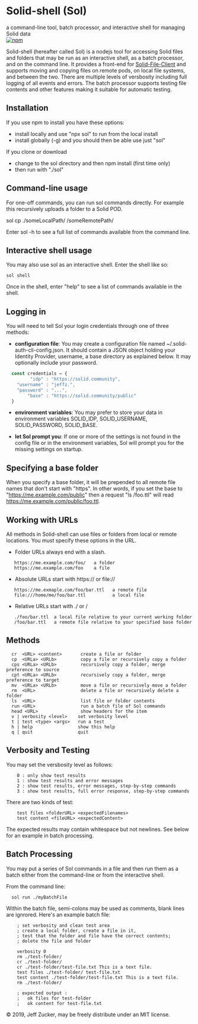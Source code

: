 # Solid-shell (Sol)

a command-line tool, batch processor, and interactive shell for managing Solid data
<br>
<a href="http://badge.fury.io/js/solid-shell">![npm](https://badge.fury.io/js/solid-shell.svg)</a>

Solid-shell (hereafter called Sol) is a nodejs tool for accessing Solid files and folders that may be run as an interactive shell, as a batch processor, and on the command line.  It provides a front-end for [Solid-File-Client](https://github.com/jeff-zucker/solid-file-client) and supports moving and copying files on remote pods, on local file systems, and between the two.  There are multiple levels of versbosity including full logging of all events and errors.  The batch processor supports testing file contents and other features making it suitable for automatic testing.

## Installation

If you use npm to install you have these options:

   * install locally and use "npx sol" to run from the local install
   * install globally (-g) and you should then be able  use just "sol"

If you clone or download

   * change to the sol directory and then npm install (first time only)
   * then run with "./sol"

## Command-line usage

For one-off commands, you can run sol commands directly. For example this
recursively uploads a folder to a Solid POD.

   sol cp ./someLocalPath/ /someRemotePath/

Enter sol -h to see a full list of commands available from the command line.

## Interactive shell usage

You may also use sol as an interactive shell.  Enter the shell like so:

    sol shell

Once in the shell, enter "help" to see a list of commands available in the shell.

## Logging in

You will need to tell Sol your login credentials through one of three methods:

* **configuration file**:  You may create a configuration file named ~/.solid-auth-cli-config.json.  It should contain a JSON object holding your Identity Provider, username, a base directory as explained below.  It may optionally include your password.
```javascript
  const credentials = {
         "idp" : "https://solid.community",
    "username" : "jeffz.",
    "password" : "...",
        "base" : "https://solid.community/public"
  }
```
* **environment variables**:  You may prefer to store your data in environment variables SOLID_IDP, SOLID_USERNAME, SOLID_PASSWORD, SOLID_BASE.

* **let Sol prompt you**: If one or more of the settings is not found in the config file or in the environment variables, Sol will prompt you for the missing settings on startup.

## Specifying a base folder

When you specify a base folder, it will be prepended to all remote file names
that don't start with "https".  In other words, if you set the base to 
"https://me.example.com/public" then a request "ls /foo.ttl"
will read https://me.example.com/public/foo.ttl.

## Working with URLs

All methods in Solid-shell can use files or folders from local
or remote locations.  You must specify these options in the URL.

* Folder URLs always end with a slash.
```
   https://me.example.com/foo/   a folder
   https://me.example.com/foo    a file
```
* Absolute URLs start with https:// or file://
```
   https://me.exmaple.com/foo/bar.ttl   a remote file
   file:///home/me/foo/bar.ttl          a local file
```
* Relative URLs start with ./ or /
```
   ./foo/bar.ttl  a local file relative to your current working folder
   /foo/bar.ttl   a remote file relative to your specified base folder
```
## Methods
```
  cr  <URL> <content>       create a file or folder
  cp  <URLa> <URLb>         copy a file or recursively copy a folder
  cps <URLa> <URLb>         recursively copy a folder, merge preference to source
  cpt <URLa> <URLb>         recursively copy a folder, merge preference to target
  mv  <URLa> <URLb>         move a file or recursively move a folder
  rm  <URL>                 delete a file or recursively delete a folder
  ls  <URL>                 list file or folder contents
  run <URL>                 run a batch file of Sol commands
  head <URL>                show headers for the item
  v | verbosity <level>    set verbosity level
  t | test <type> <args>   run a test
  h | help                 show this help
  q | quit                 quit
```
## Verbosity and Testing
You may set the versbosity level as follows:
```
    0 : only show test results
    1 : show test results and error messages
    2 : show test results, error messages, step-by-step commands
    3 : show test results, full error response, step-by-step commands
```
There are two kinds of test:
```
    test files <folderURL> <expectedFilenames>
    test content <fileURL> <expectedContent>
```
The expected results may contain whitespace but not newlines.  See below for an example in batch processing.

## Batch Processing
You may put a series of Sol commands in a file and then run them as a batch either from the command-line or from the interactive shell.

From the command line:
```
  sol run ./myBatchFile
```
Within the batch file, semi-colons may be used as comments, blank lines are ignrored.  Here's an example batch file:
```
    ; set verbosity and clean test area
    ; create a local folder, create a file in it, 
    ; test that the folder and file have the correct contents;
    ; delete the file and folder

    verbosity 0
    rm ./test-folder/
    cr ./test-folder/
    cr ./test-folder/test-file.txt This is a text file.
    test files ./test-folder/ test-file.txt
    test content ./test-folder/test-file.txt This is a text file.
    rm ./test-folder/

    ; expected output :
    ;   ok files for test-folder
    ;   ok content for test-file.txt

```

&copy; 2019, Jeff Zucker, may be freely distribute under an MIT license.

